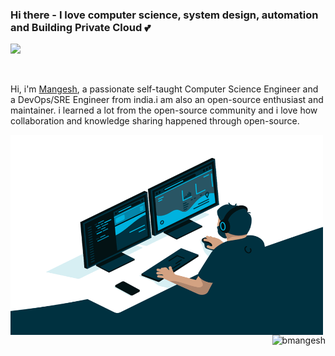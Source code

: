 ### Hi there - I love computer science, system design, automation and Building Private Cloud 💕


![](https://visitor-badge.glitch.me/badge?page_id=bmangesh)

<br />

Hi, i'm [Mangesh](https://bmangesh840371045.wordpress.com/), a passionate self-taught Computer Science Engineer and a DevOps/SRE Engineer from india.i am also an open-source enthusiast and maintainer. i learned a lot from the open-source community and i love how collaboration and knowledge sharing happened through open-source.


<img align="left" alt="GIF" src="https://github.com/bmangesh/bmangesh/blob/main/code.gif?raw=true" width="500" height="320" />


  

<p align="right"> <img src="https://github-readme-stats.vercel.app/api?username=bmangesh&show_icons=true&theme=gotham" alt="bmangesh" width="300" height="320"/>




